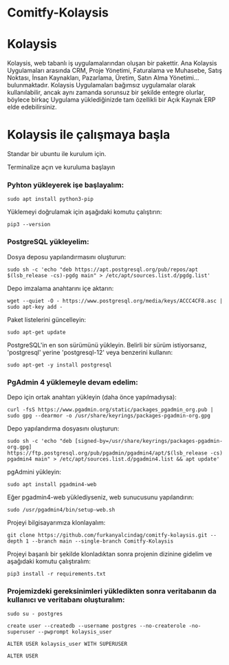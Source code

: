 # Comitfy-Kolaysis

# Kolaysis

Kolaysis, web tabanlı iş uygulamalarından oluşan bir pakettir.
Ana Kolaysis Uygulamaları arasında CRM, Proje Yönetimi, Faturalama ve Muhasebe, Satış Noktası, İnsan Kaynakları, Pazarlama, Üretim, Satın Alma Yönetimi... bulunmaktadır.
Kolaysis Uygulamaları bağımsız uygulamalar olarak kullanılabilir, ancak aynı zamanda sorunsuz bir şekilde entegre olurlar, böylece birkaç Uygulama yüklediğinizde tam özellikli bir Açık Kaynak ERP elde edebilirsiniz.

# Kolaysis ile çalışmaya başla

Standar bir ubuntu ile kurulum için.

Terminalize açın ve kuruluma başlayın

### Pyhton yükleyerek işe başlayalım:

`sudo apt install python3-pip`

Yüklemeyi doğrulamak için aşağıdaki komutu çalıştırın:

`pip3 --version`

### PostgreSQL yükleyelim:

Dosya deposu yapılandırmasını oluşturun:

`sudo sh -c 'echo "deb https://apt.postgresql.org/pub/repos/apt $(lsb_release -cs)-pgdg main" > /etc/apt/sources.list.d/pgdg.list'`

Depo imzalama anahtarını içe aktarın:

`wget --quiet -O - https://www.postgresql.org/media/keys/ACCC4CF8.asc | sudo apt-key add -`

Paket listelerini güncelleyin:

`sudo apt-get update`

 PostgreSQL'in en son sürümünü yükleyin.
 Belirli bir sürüm istiyorsanız, 'postgresql' yerine 'postgresql-12' veya benzerini kullanın:

 `sudo apt-get -y install postgresql`

 ### PgAdmin 4 yüklemeyle devam edelim:

Depo için ortak anahtarı yükleyin (daha önce yapılmadıysa):

`curl -fsS https://www.pgadmin.org/static/packages_pgadmin_org.pub | sudo gpg --dearmor -o /usr/share/keyrings/packages-pgadmin-org.gpg`

Depo yapılandırma dosyasını oluşturun:

`sudo sh -c 'echo "deb [signed-by=/usr/share/keyrings/packages-pgadmin-org.gpg] https://ftp.postgresql.org/pub/pgadmin/pgadmin4/apt/$(lsb_release -cs) pgadmin4 main" > /etc/apt/sources.list.d/pgadmin4.list && apt update'`

pgAdmini yükleyin:

`sudo apt install pgadmin4-web`

Eğer pgadmin4-web yüklediyseniz, web sunucusunu yapılandırın:

`sudo /usr/pgadmin4/bin/setup-web.sh`

Projeyi bilgisayarımıza klonlayalım:

`git clone https://github.com/furkanyalcindag/comitfy-kolaysis.git --depth 1 --branch main --single-branch Comitfy-Kolaysis`

Projeyi başarılı bir şekilde klonladıktan sonra projenin dizinine gidelim ve aşağıdaki komutu çalıştıralım:

`pip3 install -r requirements.txt`

### Projemizdeki gereksinimleri yükledikten sonra veritabanın da kullanıcı ve veritabanı oluşturalım:

`sudo su - postgres`

`create user --createdb --username postgres --no-createrole -no-superuser --pwprompt kolaysis_user`

`ALTER USER kolaysis_user WITH SUPERUSER`

`ALTER USER`



